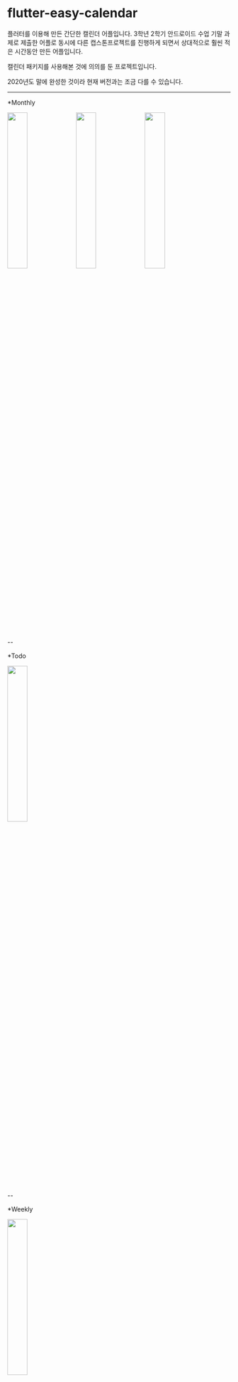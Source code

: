 # flutter-easy-calendar

플러터를 이용해 만든 간단한 캘린더 어플입니다.
3학년 2학기 안드로이드 수업 기말 과제로 제출한 어플로
동시에 다른 캡스톤프로젝트를 진행하게 되면서
상대적으로 훨씬 적은 시간동안 만든 어플입니다.

캘린더 패키지를 사용해본 것에 의의를 둔 프로젝트입니다.

2020년도 말에 완성한 것이라 현재 버전과는 조금 다를 수 있습니다.

-------------------------------------------------------------

*Monthly

<img src = "https://github.com/mingulee-only/flutter-easy-calendar/blob/main/Screenshot_20210712-192458.jpg" width = "30%"> <img src = "https://github.com/mingulee-only/flutter-easy-calendar/blob/main/Screenshot_20210712-192517.jpg" width = "30%"> <img src = "https://github.com/mingulee-only/flutter-easy-calendar/blob/main/Screenshot_20210712-192541.jpg" width = "30%">

--



*Todo

<img src = "https://github.com/mingulee-only/flutter-easy-calendar/blob/main/Screenshot_20210712-192550.jpg" width = "30%">




--



*Weekly

<img src = "https://github.com/mingulee-only/flutter-easy-calendar/blob/main/Screenshot_20210712-192609.jpg" width = "30%">



--


*Daily

<img src = "https://github.com/mingulee-only/flutter-easy-calendar/blob/main/Screenshot_20210712-192613.jpg" width = "30%">

